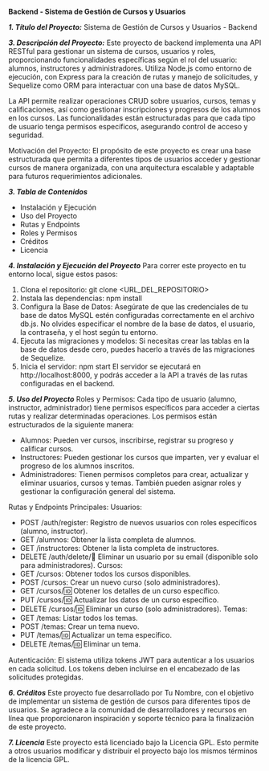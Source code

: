 **Backend - Sistema de Gestión de Cursos y Usuarios**

***1. Título del Proyecto:***
   Sistema de Gestión de Cursos y Usuarios - Backend

***3. Descripción del Proyecto:***
   Este proyecto de backend implementa una API RESTful
   para gestionar un sistema de cursos, usuarios y roles, proporcionando funcionalidades
   específicas según el rol del usuario: alumnos, instructores y administradores.
   Utiliza Node.js como entorno de ejecución, con Express para la creación de rutas y
   manejo de solicitudes, y Sequelize como ORM para interactuar con una base de datos MySQL.

   La API permite realizar operaciones CRUD sobre usuarios, cursos, temas y calificaciones,
   así como gestionar inscripciones y progresos de los alumnos en los cursos. Las
   funcionalidades están estructuradas para que cada tipo de usuario tenga permisos
   específicos, asegurando control de acceso y seguridad.

   Motivación del Proyecto:
   El propósito de este proyecto es crear una base estructurada que permita a diferentes
   tipos de usuarios acceder y gestionar cursos de manera organizada, con una arquitectura
   escalable y adaptable para futuros requerimientos adicionales.

***3. Tabla de Contenidos***
- Instalación y Ejecución
- Uso del Proyecto
- Rutas y Endpoints
- Roles y Permisos
- Créditos
- Licencia

***4. Instalación y Ejecución del Proyecto***
Para correr este proyecto en tu entorno local, sigue estos pasos:
1. Clona el repositorio:
   git clone <URL_DEL_REPOSITORIO>
2. Instala las dependencias:
   npm install
3. Configura la Base de Datos:
   Asegúrate de que las credenciales de tu base de datos MySQL estén configuradas
   correctamente en el archivo db.js. No olvides especificar el nombre de la base de datos,
   el usuario, la contraseña, y el host según tu entorno.
4. Ejecuta las migraciones y modelos:
   Si necesitas crear las tablas en la base de datos desde cero, puedes hacerlo a través de
   las migraciones de Sequelize.
5. Inicia el servidor:
   npm start
   El servidor se ejecutará en http://localhost:8000, y podrás acceder a la API a través de
   las rutas configuradas en el backend.


***5. Uso del Proyecto***
Roles y Permisos:
Cada tipo de usuario (alumno, instructor, administrador) tiene permisos específicos para 
acceder a ciertas rutas y realizar determinadas operaciones. Los permisos están estructurados 
de la siguiente manera:
- Alumnos: Pueden ver cursos, inscribirse, registrar su progreso y calificar cursos.
- Instructores: Pueden gestionar los cursos que imparten, ver y evaluar el progreso de los
  alumnos inscritos.
- Administradores: Tienen permisos completos para crear, actualizar y eliminar usuarios, cursos
  y temas. También pueden asignar roles y gestionar la configuración general del sistema.

Rutas y Endpoints Principales:
Usuarios:
- POST /auth/register: Registro de nuevos usuarios con roles específicos (alumno, instructor).
- GET /alumnos: Obtener la lista completa de alumnos.
- GET /instructores: Obtener la lista completa de instructores.
- DELETE /auth/delete/:email: Eliminar un usuario por su email (disponible solo para
  administradores).
Cursos:
- GET /cursos: Obtener todos los cursos disponibles.
- POST /cursos: Crear un nuevo curso (solo administradores).
- GET /cursos/:id: Obtener los detalles de un curso específico.
- PUT /cursos/:id: Actualizar los datos de un curso específico.
- DELETE /cursos/:id: Eliminar un curso (solo administradores).
Temas:
- GET /temas: Listar todos los temas.
- POST /temas: Crear un tema nuevo.
- PUT /temas/:id: Actualizar un tema específico.
- DELETE /temas/:id: Eliminar un tema.

Autenticación:
El sistema utiliza tokens JWT para autenticar a los usuarios en cada solicitud. Los tokens deben
incluirse en el encabezado de las solicitudes protegidas.

***6. Créditos***
Este proyecto fue desarrollado por Tu Nombre, con el objetivo de implementar un sistema de 
gestión de cursos para diferentes tipos de usuarios. Se agradece a la comunidad de desarrolladores
y recursos en línea que proporcionaron inspiración y soporte técnico para la finalización de este proyecto.

***7. Licencia***
Este proyecto está licenciado bajo la Licencia GPL. Esto permite a otros usuarios modificar y distribuir el
proyecto bajo los mismos términos de la licencia GPL.



